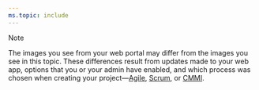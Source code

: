 ```yaml
---
ms.topic: include
---
```


<a id="image-diff"></a>  

> [!NOTE]    
>The images you see from your web portal may differ from the images you see in this topic. These differences result from updates made to your web app, options that you or your admin have enabled, and which process was chosen when creating your project&mdash;[Agile](/vsts/work/work-items/guidance/agile-process), [Scrum](/vsts/work/work-items/guidance/scrum-process), or [CMMI](/vsts/work/work-items/guidance/cmmi-process). 
